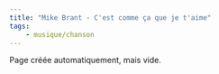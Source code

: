 ```yaml
---
title: "Mike Brant - C'est comme ça que je t'aime"
tags:
    - musique/chanson
---
```


Page créée automatiquement, mais vide.
